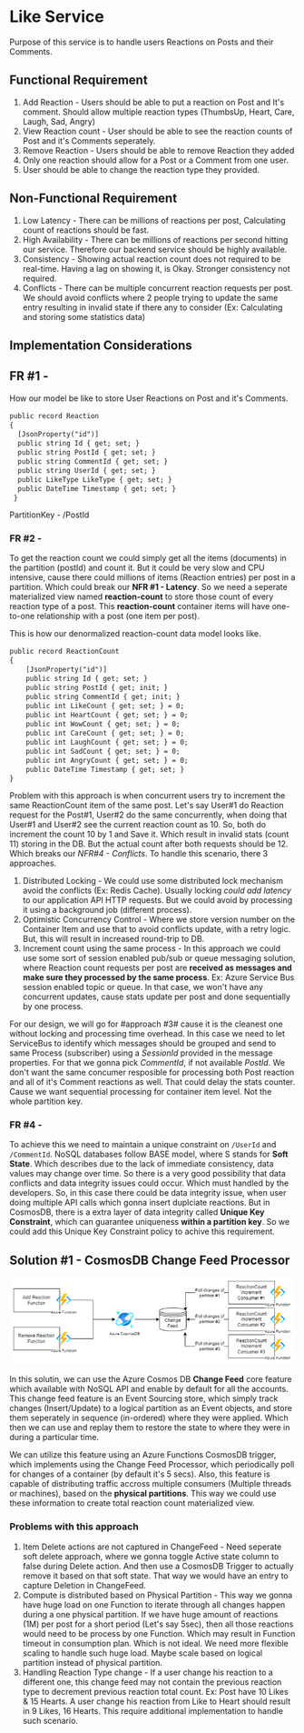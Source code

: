 # Like Service
Purpose of this service is to handle users Reactions on Posts and their Comments.

## Functional Requirement

1. Add Reaction - Users should be able to put a reaction on Post and It's comment. Should allow multiple reaction types (ThumbsUp, Heart, Care, Laugh, Sad, Angry)
2. View Reaction count - User should be able to see the reaction counts of Post and it's Comments seperately.
3. Remove Reaction - Users should be able to remove Reaction they added
4. Only one reaction should allow for a Post or a Comment from one user.
5. User should be able to change the reaction type they provided.

## Non-Functional Requirement
1. Low Latency - There can be millions of reactions per post, Calculating count of reactions should be fast. 
2. High Availability - There can be millions of reactions per second hitting our service. Therefore our backend service should be highly available.
3. Consistency - Showing actual reaction count does not required to be real-time. Having a lag on showing it, is Okay. Stronger consistency not required.
4. Conflicts - There can be multiple concurrent reaction requests per post. We should avoid conflicts where 2 people trying to update the same entry resulting in invalid state if there any to consider (Ex: Calculating and storing some statistics data)

## Implementation Considerations

## FR #1 - <br>
How our model be like to store User Reactions on Post and it's Comments.
```
public record Reaction
{
  [JsonProperty("id")]
  public string Id { get; set; }
  public string PostId { get; set; }
  public string CommentId { get; set; }
  public string UserId { get; set; }
  public LikeType LikeType { get; set; }
  public DateTime Timestamp { get; set; }
 }
```
PartitionKey - /PostId


### FR #2 - <br>
To get the reaction count we could simply get all the items (documents) in the partition (postId) and count it. But it could be very slow and CPU intensive, cause there could millions of items (Reaction entries) per post in a partition. Which could break our **NFR #1 - Latency**. So we need a seperate materialized view named **reaction-count** to store those count of every reaction type of a post. This **reaction-count** container items will have one-to-one relationship with a post (one item per post).

This is how our denormalized reaction-count data model looks like.
```
public record ReactionCount
{
    [JsonProperty("id")]
    public string Id { get; set; }
    public string PostId { get; init; }
    public string CommentId { get; init; }
    public int LikeCount { get; set; } = 0;
    public int HeartCount { get; set; } = 0;
    public int WowCount { get; set; } = 0;
    public int CareCount { get; set; } = 0;
    public int LaughCount { get; set; } = 0;
    public int SadCount { get; set; } = 0;
    public int AngryCount { get; set; } = 0;
    public DateTime Timestamp { get; set; }
}
```

Problem with this approach is when concurrent users try to increment the same ReactionCount item of the same post. Let's say User#1 do Reaction request for the Post#1, User#2 do the same concurrently, when doing that User#1 and User#2 see the current reaction count as 10. So, both do increment the count 10 by 1 and Save it. Which result in invalid stats (count 11) storing in the DB. But the actual count after both requests should be 12. Which breaks our *NFR#4 - Conflicts*. To handle this scenario, there 3 approaches.
1. Distributed Locking - We could use some distributed lock mechanism avoid the conflicts (Ex: Redis Cache). Usually locking *could add latency* to our application API HTTP requests. But we could avoid by processing it using a background job (different process).
2. Optimistic Concurrency Control - Where we store version number on the Container Item and use that to avoid conflicts update, with a retry logic. But, this will result in increased round-trip to DB.
3. Increment count using the same process - In this approach we could use some sort of session enabled pub/sub or queue messaging solution, where Reaction count requests per post are **received as messages and make sure they processed by the same process**. Ex: Azure Service Bus session enabled topic or queue. In that case, we won't have any concurrent updates, cause stats update per post and done sequentially by one process. 

For our design, we will go for #approach #3# cause it is the cleanest one without locking and processing time overhead. In this case we need to let ServiceBus to identify which messages should be grouped and send to same Process (subscriber) using a *SessionId* provided in the message properties. For that we gonna pick *CommentId*, if not available *PostId*. We don't want the same concumer resposible for processing both Post reaction and all of it's Comment reactions as well. That could delay the stats counter. Cause we want sequential processing for container item level. Not the whole partition key.

### FR #4 - <br>
To achieve this we need to maintain a unique constraint on `/UserId` and `/CommentId`. NoSQL databases follow BASE model, where S stands for **Soft State**. Which describes due to the lack of immediate consistency, data values may change over time. So there is a very good possibility that data conflicts and data integrity issues could occur. Which must handled by the developers. So, in this case there could be data integrity issue, when user doing multiple API calls which gonna insert duplciate reactions. But in CosmosDB, there is a extra layer of data integrity called **Unique Key Constraint**, which can guarantee uniqueness **within a partition key**. So we could add this Unique Key Constraint policy to achive this requirement. 


## Solution #1 - CosmosDB Change Feed Processor
![Change Feed Processor](LikeService.drawio.png)

In this solutin, we can use the Azure Cosmos DB **Change Feed** core feature which available with NoSQL API and enable by default for all the accounts. This change feed feature is an Event Sourcing store, which simply track changes (Insert/Update) to a logical partition as an Event objects, and store them seperately in sequence (in-ordered) where they were applied. Which then we can use and replay them to restore the state to where they were in during a particular time.  

We can utilize this feature using an Azure Functions CosmosDB trigger, which implements using the Change Feed Processor, which periodically poll for changes of a container (by default it's 5 secs). Also, this feature is capable of distributing traffic accross multiple consumers (Multiple threads or machines), based on the **physical partitions**. This way we could use these information to create total reaction count materialized view.

### Problems with this approach
1. Item Delete actions are not captured in ChangeFeed - Need seperate soft delete approach, where we gonna toggle Active state column to false during Delete action. And then use a CosmosDB Trigger to actually remove it based on that soft state. That way we would have an entry to capture Deletion in ChangeFeed. 
2. Compute is distributed based on Physical Partition - This way we gonna have huge load on one Function to iterate through all changes happen during a one physical partition. If we have huge amount of reactions (1M) per post for a short period (Let's say 5sec), then all those reactions would need to be process by one Function. Which may result in Function timeout in consumption plan. Which is not ideal. We need more flexible scaling to handle such huge load. Maybe scale based on logical partition instead of physical partition.
3. Handling Reaction Type change - If a user change his reaction to a different one, this change feed may not contain the previous reaction type to decrement previous reaction total count. Ex: Post have 10 Likes & 15 Hearts. A user change his reaction from Like to Heart should result in 9 Likes, 16 Hearts. This require additional implementation to handle such scenario.
